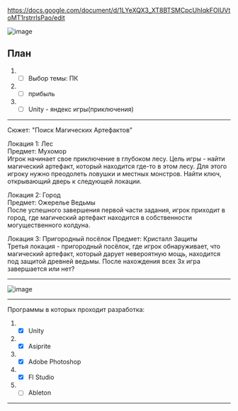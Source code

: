 https://docs.google.com/document/d/1LYeXQX3_XT8BTSMCpcUhIqkFOlUVtoMT1rstrrlsPao/edit

![image](https://github.com/Kulikov205/Diplom/assets/97594290/135b5c6c-8572-476f-9ed0-2417604069ff)

План
---
1. -[ ] Выбор темы: ПК
2. -[ ] прибыль
3. -[ ] Unity - яндекс игры(приключения)

---

Сюжет: "Поиск Магических Артефактов"

Локация 1: Лес</br>
Предмет: Мухомор</br>
Игрок начинает свое приключение в глубоком лесу. Цель игры - найти магический артефакт, который находится где-то в этом лесу. Для этого игроку нужно преодолеть ловушки и местных монстров. Найти ключ, открывающий дверь к следующей локации.

Локация 2: Город</br>
Предмет: Ожерелье Ведьмы</br>
После успешного завершения первой части задания, игрок приходит в город, где магический артефакт находится в собственности могущественного колдуна.

Локация 3: Пригородный посёлок
Предмет: Кристалл Защиты</br>
Третья локация - пригородный посёлок, где игрок обнаруживает, что магический артефакт, который дарует невероятную мощь, находится под защитой древней ведьмы. После нахождения всех 3х игра завершается или нет?

---

![image](https://github.com/Kulikov205/Diplom/assets/97594290/d39cdc6e-36a2-43f4-bbe2-994fbbbd1fdf)

---

Программы в которых проходит разработка:
1. -[x] Unity
2. -[x] Asiprite
3. -[x] Adobe Photoshop
4. -[x] Fl Studio
5. -[ ] Ableton

---
